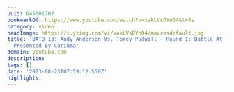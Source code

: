 ```yaml
---
uuid: 645601707
bookmarkOf: https://www.youtube.com/watch?v=xakLVsDYn04&t=4s
category: video
headImage: https://i.ytimg.com/vi/xakLVsDYn04/maxresdefault.jpg
title: 'BATB 13: Andy Anderson Vs. Torey Pudwill - Round 1: Battle At The Berrics
  Presented By Cariuma'
domain: youtube.com
description: 
tags: []
date: '2023-08-23T07:59:12.550Z'
highlights: 
---
```



